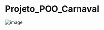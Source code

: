 # Projeto_POO_Carnaval

![image](https://user-images.githubusercontent.com/79717705/136480687-96214c0d-d1a8-459a-ae1c-d38e5c983089.png)


